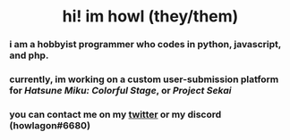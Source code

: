 <h1 align="center">hi! im howl (they/them)</h1>

### i am a hobbyist programmer who codes in python, javascript, and php.

### currently, im working on a custom user-submission platform for _Hatsune Miku: Colorful Stage_, or _Project Sekai_

### you can contact me on my [twitter](https://twitter.com/howlagon) or my discord (howlagon#6680)</h3> 
